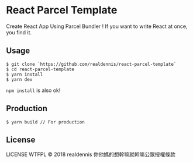 # React Parcel Template

Create React App Using Parcel Bundler !
If you want to write React at once, you find it.

## Usage

```
$ git clone `https://github.com/realdennis/react-parcel-template`
$ cd react-parcel-template
$ yarn install
$ yarn dev
```
`npm install` is also ok!

## Production

```
$ yarn build // For production
```

## License
LICENSE WTFPL © 2018 realdennis
你他媽的想幹嘛就幹嘛公眾授權條款